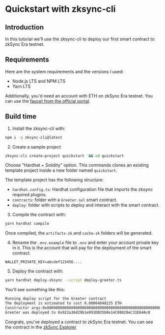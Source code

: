 # Quickstart with zksync-cli

## Introduction

In this tutorial we'll use the zksync-cli to deploy our first smart contract to zkSync Era testnet.

## Requirements

Here are the system requirements and the versions I used:

- Node.js LTS and NPM LTS
- Yarn LTS

Additionally, you'd need an account with ETH on zkSync Era testnet. You can use the [faucet from the official portal](https://goerli.portal.zksync.io/faucet).

## Build time

1. Install the zksync-cli with:

```sh
npm i -g zksync-cli@latest
```

2. Create a sample project

```sh
zksync-cli create-project quickstart  && cd quickstart
```

Choose "Hardhat + Solidity" option. This commands clones an existing template project inside a new folder named `quickstart`.

The template project has the following structure:

- `hardhat.config.ts`: Hardhat configuration file that imports the zksync required plugins.
- `contracts`: folder with a `Greeter.sol` smart contract.
- `deploy`: folder with scripts to deploy and interact with the smart contract.

3. Compile the contract with:

```sh
yarn hardhat compile
```

Once compiled, the `artifacts-zk` and `cache-zk` folders will be generated.

4. Rename the `.env.example` file to `.env` and enter your account private key in it. This is the account that will pay for the deployment of the smart contract.

```text
WALLET_PRIVATE_KEY=abcdef123456....
```

5. Deploy the contract with:

```sh
yarn hardhat deploy-zksync --script deploy-greeter.ts
```

You'll see something like this:

```sh
Running deploy script for the Greeter contract
The deployment is estimated to cost 0.00004848225 ETH
Constructor args:0x000000000000000000000000000000000000000000000000000000000000002000000000000000000000000000000000000000000000000000000000000000094869207468657265210000000000000000000000000000000000000000000000
Greeter was deployed to 0x922a36d29b1e991DB35b8e14C08828eC31E64Ac0
```

Congrats, you've deployed a contract to zkSync Era testnet. You can see the contract in the [zkSync Explorer](https://goerli.explorer.zksync.io/)
